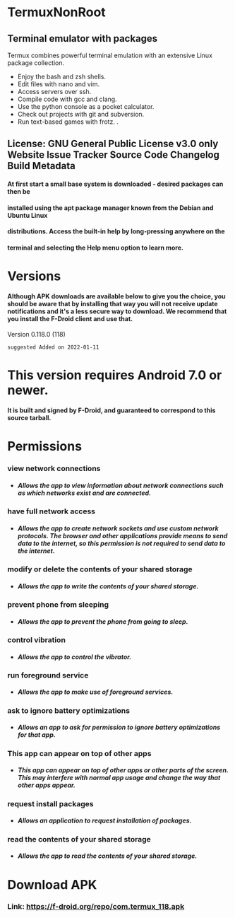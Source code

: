# TermuxNonRoot
## Terminal emulator with packages
Termux combines powerful terminal emulation with an extensive Linux package collection.
- Enjoy the bash and zsh shells.
- Edit files with nano and vim.
- Access servers over ssh.
- Compile code with gcc and clang.
- Use the python console as a pocket calculator.
- Check out projects with git and subversion.
- Run text-based games with frotz.
  .

## License: GNU General Public License v3.0 only Website Issue Tracker Source Code Changelog Build Metadata
#### At first start a small base system is downloaded - desired packages can then be
#### installed using the apt package manager known from the Debian and Ubuntu Linux
#### distributions. Access the built-in help by long-pressing anywhere on the
#### terminal and selecting the Help menu option to learn more.

# Versions
#### Although APK downloads are available below to give you the choice, you should be aware that by installing that way you will not receive update notifications and it's a less secure way to download. We recommend that you install the F-Droid client and use that.
Version 0.118.0 (118) 
```
suggested Added on 2022-01-11
```
# This version requires Android 7.0 or newer.
#### It is built and signed by F-Droid, and guaranteed to correspond to this source tarball.

# Permissions
### view network connections
- #####  Allows the app to view information about network connections such as which networks exist and are connected.
### have full network access
- ##### Allows the app to create network sockets and use custom network protocols. The browser and other applications provide means to send data to the internet, so this permission is not required to send data to the internet.
### modify or delete the contents of your shared storage
- ##### Allows the app to write the contents of your shared storage.
### prevent phone from sleeping
- ##### Allows the app to prevent the phone from going to sleep.
### control vibration
- ##### Allows the app to control the vibrator.
### run foreground service
- ##### Allows the app to make use of foreground services.
### ask to ignore battery optimizations
- ##### Allows an app to ask for permission to ignore battery optimizations for that app.
### This app can appear on top of other apps
- ##### This app can appear on top of other apps or other parts of the screen. This may interfere with normal app usage and change the way that other apps appear.
### request install packages
- ##### Allows an application to request installation of packages.
### read the contents of your shared storage
- ##### Allows the app to read the contents of your shared storage.
# Download APK
### Link: https://f-droid.org/repo/com.termux_118.apk

